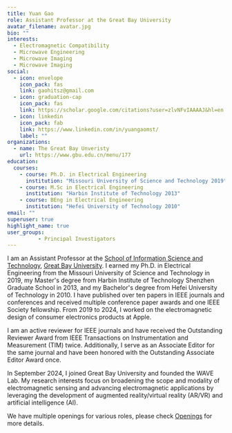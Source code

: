 ```yaml
---
title: Yuan Gao
role: Assistant Professor at the Great Bay University
avatar_filename: avatar.jpg
bio: ""
interests:
  - Electromagnetic Compatibility
  - Microwave Engineering
  - Microwave Imaging
  - Microwave Imaging
social:
  - icon: envelope
    icon_pack: fas
    link: gaohitsz@gmail.com
  - icon: graduation-cap
    icon_pack: fas
    link: https://scholar.google.com/citations?user=zlvNFvIAAAAJ&hl=en
  - icon: linkedin
    icon_pack: fab
    link: https://www.linkedin.com/in/yuangaomst/
    label: ""
organizations:
  - name: The Great Bay Unveristy
    url: https://www.gbu.edu.cn/menu/177
education:
  courses:
    - course: Ph.D. in Electrical Engineering
      institution: "Missouri University of Science and Technology 2019"
    - course: M.Sc in Electrical Engineering
      institution: "Harbin Institute of Technology 2013"
    - course: BEng in Electrical Engineering
      institution: "Hefei University of Technology 2010"
email: ""
superuser: true
highlight_name: true
user_groups:
          - Principal Investigators
---
```


<p>I am an Assistant Professor at the <a href="https://www.gbu.edu.cn/menu/177">School of Information Science and Technology</a>, <a href="https://www.gbu.edu.cn/">Great Bay University</a>. I earned my Ph.D. in Electrical Engineering from the Missouri University of Science and Technology in 2019, my Master's degree from Harbin Institute of Technology Shenzhen Graduate School in 2013, and my Bachelor's degree from Hefei University of Technology in 2010. I have published over ten papers in IEEE journals and conferences and received multiple conference paper awards and one IEEE Society fellowship. From 2019 to 2024, I worked on the electromagnetic design of consumer electronics products at Apple. 

I am an active reviewer for IEEE journals and have received the Outstanding Reviewer Award from IEEE Transactions on Instrumentation and Measurement (TIM) twice. Additionally, I serve as an Associate Editor for the same journal and have been honored with the Outstanding Associate Editor Award once.

In September 2024, I joined Great Bay University and founded the WAVE Lab. My research interests focus on broadening the scope and modality of electromagnetic sensing and advancing electromagnetic applications by leveraging the development of augmented reality/virtual reality (AR/VR) and artificial intelligence (AI).

We have multiple openings for various roles, please check <a href="https://yuan-gao-wave.github.io/openings/">Openings</a> for more details.